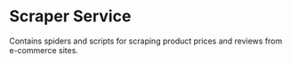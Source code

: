 # Scraper Service

Contains spiders and scripts for scraping product prices and reviews from e-commerce sites.